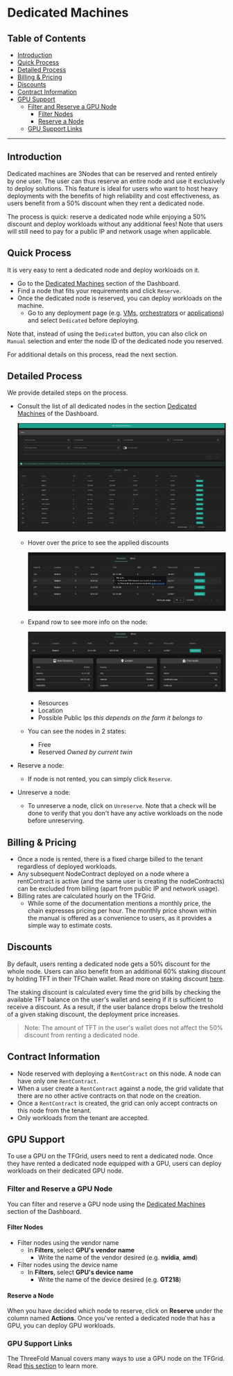 <h1> Dedicated Machines </h1>

<h2> Table of Contents </h2>

- [Introduction](#introduction)
- [Quick Process](#quick-process)
- [Detailed Process](#detailed-process)
- [Billing \& Pricing](#billing--pricing)
- [Discounts](#discounts)
- [Contract Information](#contract-information)
- [GPU Support](#gpu-support)
  - [Filter and Reserve a GPU Node](#filter-and-reserve-a-gpu-node)
    - [Filter Nodes](#filter-nodes)
    - [Reserve a Node](#reserve-a-node)
  - [GPU Support Links](#gpu-support-links)

***

## Introduction

Dedicated machines are 3Nodes that can be reserved and rented entirely by one user. The user can thus reserve an entire node and use it exclusively to deploy solutions. This feature is ideal for users who want to host heavy deployments with the benefits of high reliability and cost effectiveness, as users benefit from a 50% discount when they rent a dedicated node.

The process is quick: reserve a dedicated node while enjoying a 50% discount and deploy workloads without any additional fees! Note that users will still need to pay for a public IP and network usage when applicable.

## Quick Process

It is very easy to rent a dedicated node and deploy workloads on it.

- Go to the [Dedicated Machines](https://dashboard.grid.tf/#/deploy/dedicated-nodes/) section of the Dashboard.
- Find a node that fits your requirements and click `Reserve`.
- Once the dedicated node is reserved, you can deploy workloads on the machine. 
  - Go to any deployment page (e.g. [VMs](https://dashboard.grid.tf/#/deploy/virtual-machines/), [orchestrators](https://dashboard.grid.tf/#/deploy/orchestrators/) or [applications](https://dashboard.grid.tf/#/deploy/applications/)) and select `Dedicated`  before deploying.

Note that, instead of using the `Dedicated` button, you can also click on `Manual` selection and enter the node ID of the dedicated node you reserved.

For additional details on this process, read the next section.

## Detailed Process

We provide detailed steps on the process.

- Consult the list of all dedicated nodes in the section [Dedicated Machines](https://dashboard.grid.tf/#/deploy/dedicated-nodes/) of the Dashboard.

    ![ ](../img/dedicated_machines.png)

  - Hover over the price to see the applied discounts

    ![](../img/dashboard_dedicated_nodes_discounts.png)

  - Expand row to see more info on the node:
  
    ![ ](../img/dashboard_dedicated_nodes_details.png)
    - Resources
    - Location
    - Possible Public Ips *this depends on the farm it belongs to*

  - You can see the nodes in 2 states:
    - Free
    - Reserved *Owned by current twin*
- Reserve a node:
  - If node is not rented, you can simply click `Reserve`.


- Unreserve a node:
  - To unreserve a node, click on `Unreserve`. Note that a check will be done to verify that you don't have any active workloads on the node before unreserving.


## Billing & Pricing

- Once a node is rented, there is a fixed charge billed to the tenant regardless of deployed workloads.
- Any subsequent NodeContract deployed on a node where a rentContract is active (and the same user is creating the nodeContracts) can be excluded from billing (apart from public IP and network usage).
- Billing rates are calculated hourly on the TFGrid. 
  - While some of the documentation mentions a monthly price, the chain expresses pricing per hour. The monthly price shown within the manual is offered as a convenience to users, as it provides a simple way to estimate costs.

## Discounts

By default, users renting a dedicated node gets a 50% discount for the whole node. Users can also benefit from an additional 60% staking discount by holding TFT in their TFChain wallet. Read more on staking discount [here](../../../knowledge_base/cloud/pricing/staking_discount_levels.md). 

The staking discount is calculated every time the grid bills by checking the available TFT balance on the user's wallet and seeing if it is sufficient to receive a discount. As a result, if the user balance drops below the treshold of a given staking discount, the deployment price increases. 

> Note: The amount of TFT in the user's wallet does not affect the 50% discount from renting a dedicated node.

## Contract Information

- Node reserved with deploying a `RentContract` on this node. A node can have only one `RentContract`.
- When a user create a `RentContract` against a node, the grid validate that there are no other active contracts on that node on the creation.
- Once a `RentContract` is created, the grid can only accept contracts on this node from the tenant.
- Only workloads from the tenant are accepted.

## GPU Support

To use a GPU on the TFGrid, users need to rent a dedicated node. Once they have rented a dedicated node equipped with a GPU, users can deploy workloads on their dedicated GPU node.

### Filter and Reserve a GPU Node

You can filter and reserve a GPU node using the [Dedicated Machines](https://dashboard.grid.tf/#/deploy/dedicated-nodes/) section of the Dashboard.

#### Filter Nodes

- Filter nodes using the vendor name
  - In **Filters**, select **GPU's vendor name**
    - Write the name of the vendor desired (e.g. **nvidia**, **amd**)
- Filter nodes using the device name
  - In **Filters**, select **GPU's device name**
    - Write the name of the device desired (e.g. **GT218**)

#### Reserve a Node

When you have decided which node to reserve, click on **Reserve** under the column named **Actions**. Once you've rented a dedicated node that has a GPU, you can deploy GPU workloads.

### GPU Support Links

The ThreeFold Manual covers many ways to use a GPU node on the TFGrid. Read [this section](../../system_administrators/gpu/gpu_toc.md) to learn more.